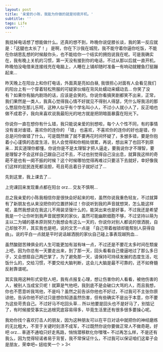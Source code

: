 ```yaml
---
layout: post
title: '亲爱的小陈，我能为你做的就是彻夜开机。'
subtitle: ''
tags: Life
cover: ''
---
```



我挂掉电话想了想能做什么。还真的想不到，昨晚你说促膝长谈，我的第一反应就是：「这腿也太长了！」 是啊，你在下沙我在城院，我不能守着你逼你吃饭，不能在你胡思乱想的时候敲你头，也不能给你一个结实的拥抱说我在呢。可是我确实在，我有晚上关机的习惯，第一天没有接到你的电话，不过从那以后就一直开机，昨晚怕没电借来连接线充在电脑上，人睡在上铺却随时准备一有响动就鲤鱼打挺蹦起来...

昨天晚上在阳台上和你打电话，外面真是亮如白昼, 我很担心对面有人会看见我们的阳台上有一个穿着轻松熊服的可疑家伙缩在背风处蠕动来蠕动去... 你笑了没有？如果你有脑内剧场的话，应该是会笑的。你说你看搞笑剧都笑不出来，正常，我们果然是一类人，我真心觉得我心情不好就见不得别人得瑟，凭什么呀我活的那么憋屈你在那儿乐呵，这种人似乎有个学名叫小人，不过小人就小人了，反正咱也做不成君子，我向来喜欢说我最阳光的地方就是把阴暗面暴露在阳光下。

你说你一直在想你有什么错，我只能说亲爱的别想啦，每个人个性不同，有的事情没有谁对谁错，喜欢你的连你的 「错」 也喜欢，不喜欢你的连你的好也是错，你总是问你做错了什么，可是既然做了就不要再花时间怀疑了，多想多错，要是你抱着小心谨慎的态度生活，别人会觉得和你相处很累，再说，想出来了也回不到原来... 其实道理你都懂，你说你是不是太理智才把人逼走，要我说你才不理智，要是理智才不会这样自己跟自己过不去，不过也别觉得自己没出息，就算我这样的奇葩不是也有一阕不振的时候？这个时候哪怕觉得再难过只要活下去就好，幸好像我们这样的屁民连死都没胆，苟且苟且着日子就好过了...

先到这里，我上课去了...

上完课回来发现重点都在阳台 orz... 交友不慎啊...

总之我亲爱的小陈我相信你是很快会好起来的啦，虽然你说我重色轻友，不过就算有了新朋友也从来没把你的位置挤掉过！你说听到我的声音就想哭，怎么能这样呢，虽然我想说在我这儿不用装坚强什么的，能哭出来也是好事，不过我还是希望我是一个让你听到我声音就想笑的家伙，虽然可能幽默细胞不够，不过坚持以萌为主以二为辅的基本原则努力我想会有这么一天的，你说你对别人都说的很洒脱，自己却放不开，其实我也是吧，说的文艺一点是 「自己带着枷锁却能帮别人获得自由」。说的平白一点就是平时说话越洒脱的家伙自己碰上事表现越狗血...

虽然酸甜苦辣俱全的人生可能更加有滋有味一点，不过还是不要花太多时间在颓废上吧，因为你总有一天要走出来，到了那一天，回头看看自己傻逼地过了那么多日子，又会想扇自己两巴掌了，为了避免那一天，请保持可持续发展的态度生活，吃饭什么的，交给习惯，不要交给大脑判断，这会儿大脑是最不可靠的，还不如脊髓反射靠谱呢。

其实我用这种形式安慰人吧，我有点报复心理，想让伤害你的人看看，被他伤害的人，被别人当成宝贝呢！就算是气他吧，我到底不是会破口大骂的人，而且我想，你也不愿意听我骂他，不是吗？虽然之前告诉你他也不好过，不过我可不主张你原谅他，告诉你他不好过只是想你知道虽然伤害，但有些确实不是出于本意，你不要为这些苛责自己。不过好马不吃回头草... 所以他要是回头也不是好马了，别惦记了，有时候接受事实比追根究底容易得多，毕竟生活里还有很多很多要操心呢。

我劝你找个喜欢打击人的朋友，因为这种朋友可以在平日对话中就把你的神经磨练的无比粗大，不至于关键时刻溃不成军，不过既然你说你要做正常人不做奇葩，好吧 orz... 車道不通咱只好走馬路，悄悄潜移默化你嘿嘿~ 不过再怎么样，不是还有我么，因为觉得轻诺者易于背誓，我不常保证什么，不过我可以保证咱们这辈子会是朋友，荣幸吧~ 妞给笑一个 > 3<